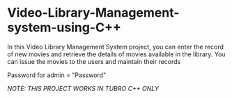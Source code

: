 # Video-Library-Management-system-using-C++
In this Video Library Management System project, you can enter the record of new movies and retrieve the details of movies available in the library. You can issue the movies to the users and maintain their records

Password for admin = "Password"

*NOTE: THIS PROJECT WORKS IN TUBRO C++ ONLY*
